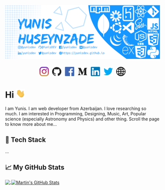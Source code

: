 # [![yunis huseynzade header](https://raw.githubusercontent.com/YunisDEV/YunisDEV/master/assets/banner.png)](https://yunisdev.github.io)

<p align='center'>
    <!-- Instagram -->
    <a href="https://www.instagram.com/yunisdev/"><img height="30" src="https://raw.githubusercontent.com/YunisDEV/YunisDEV/master/assets/instagram.svg"></a>&nbsp;&nbsp;
    <!-- GitHub -->
    <a href="https://github.com/YunisDEV"><img height="30" src="https://raw.githubusercontent.com/YunisDEV/YunisDEV/master/assets/github.svg"></a>&nbsp;&nbsp;
    <!-- Facebook -->
    <a href="https://www.facebook.com/yunisdev"><img height="30" src="https://raw.githubusercontent.com/YunisDEV/YunisDEV/master/assets/facebook.svg"></a>&nbsp;&nbsp;
    <!-- Medium -->
    <a href="https://medium.com/@yunisdev"><img height="30" src="https://raw.githubusercontent.com/YunisDEV/YunisDEV/master/assets/medium.svg"></a>&nbsp;&nbsp;
    <!-- Linkedin -->
    <a href="https://www.linkedin.com/in/yunisdev/"><img height="30" src="https://raw.githubusercontent.com/YunisDEV/YunisDEV/master/assets/linkedin.svg"></a>&nbsp;&nbsp;
    <!-- Twitter -->
    <a href="https://twitter.com/yunisdev"><img height="30" src="https://raw.githubusercontent.com/YunisDEV/YunisDEV/master/assets/twitter.svg"></a>&nbsp;&nbsp;
    <!-- Web -->
    <a href="https://yunisdev.github.io"><img height="30" src="https://raw.githubusercontent.com/YunisDEV/YunisDEV/master/assets/web.svg"></a>
</p>

# Hi <img src="https://raw.githubusercontent.com/YunisDEV/YunisDEV/master/assets/wave.gif" width="30px">

I am Yunis. I am web developer from Azerbaijan. I love researching so much. I am interested in Programming, Designing, Music, Art, Popular science (especially Astronomy and Physics) and other thing.
Scroll the page to know more about me...

## 🔧 Tech Stack
...

## &#x1f4c8; My GitHub Stats

<a href="https://github.com/YunisDEV/YunisDEV">
  <img align="center" src="https://github-readme-stats.vercel.app/api/top-langs/?username=YunisDEV&hide=" />
</a>
<a href="https://github.com/MartinHeinz/MartinHeinz">
  <img align="center" src="https://github-readme-stats.vercel.app/api?username=YunisDEV&show_icons=true" alt="Martin's GitHub Stats" />
</a>